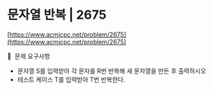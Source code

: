 # 문자열 반복 | 2675

[https://www.acmicpc.net/problem/2675](https://www.acmicpc.net/problem/2675)

🙏  문제 요구사항

- 문자열 S를 입력받아 각 문자를 R번 반복해 새 문자열을 만든 후 출력하시오
- 테스트 케이스 T를 입력받아 T번 반복한다.
